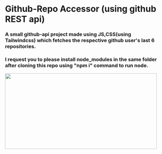 # Github-Repo Accessor (using github REST api)
### A small github-api project made using JS,CSS(using Tailwindcss) which fetches the respective github user's last 6 repositories.
### I request you to please install node_modules in the same folder after cloning this repo using "npm i" command to run node.

<img src="https://res.cloudinary.com/practicaldev/image/fetch/s--q1sG-Tx8--/c_imagga_scale,f_auto,fl_progressive,h_420,q_auto,w_1000/https://dev-to-uploads.s3.amazonaws.com/i/4u07v77746evbyxibmpi.png" width="500" height="250" />
